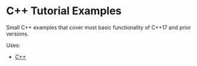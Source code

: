 # **C++ Tutorial Examples**

Small C++ examples that cover most basic functionality of C++17 and prior versions.

Uses:
* _[C++](https://isocpp.org/)_